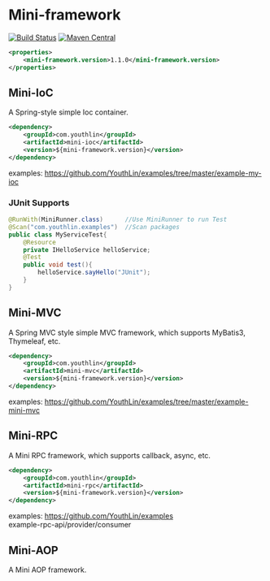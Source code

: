 Mini-framework
==============
[![Build Status](https://travis-ci.org/YouthLin/mini-framework.svg?branch=master)](https://travis-ci.org/YouthLin/mini-framework)
[![Maven Central](https://maven-badges.herokuapp.com/maven-central/com.youthlin/mini-framework/badge.svg)](https://maven-badges.herokuapp.com/maven-central/com.youthlin/mini-framework)

```xml
<properties>
    <mini-framework.version>1.1.0</mini-framework.version>
</properties>
```
Mini-IoC
--------
A Spring-style simple Ioc container.

```xml
<dependency>
    <groupId>com.youthlin</groupId>
    <artifactId>mini-ioc</artifactId>
    <version>${mini-framework.version}</version>
</dependency>

```
examples: https://github.com/YouthLin/examples/tree/master/example-my-ioc

### JUnit Supports
```java
@RunWith(MiniRunner.class)      //Use MiniRunner to run Test
@Scan("com.youthlin.examples")  //Scan packages
public class MyServiceTest{
    @Resource
    private IHelloService helloService;
    @Test
    public void test(){
        helloService.sayHello("JUnit");
    }
}

```


Mini-MVC
--------
A Spring MVC style simple MVC framework, which supports MyBatis3, Thymeleaf, etc.

```xml
<dependency>
    <groupId>com.youthlin</groupId>
    <artifactId>mini-mvc</artifactId>
    <version>${mini-framework.version}</version>
</dependency>
```

examples: https://github.com/YouthLin/examples/tree/master/example-mini-mvc

Mini-RPC
--------
A Mini RPC framework, which supports callback, async, etc.
```xml
<dependency>
    <groupId>com.youthlin</groupId>
    <artifactId>mini-rpc</artifactId>
    <version>${mini-framework.version}</version>
</dependency>
```
examples: https://github.com/YouthLin/examples   
example-rpc-api/provider/consumer

Mini-AOP
--------
A Mini AOP framework.
